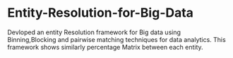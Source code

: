# Entity-Resolution-for-Big-Data
Devloped an entity Resolution framework for Big data using Binning,Blocking and pairwise matching techniques for data analytics. This framework shows similarly percentage Matrix between each entity.
